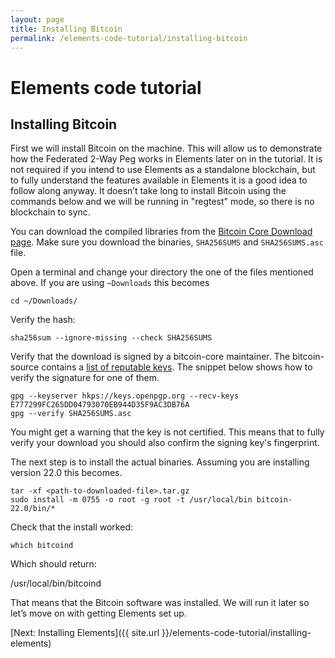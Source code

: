 ```yaml
---
layout: page
title: Installing Bitcoin
permalink: /elements-code-tutorial/installing-bitcoin
---
```


# Elements code tutorial

## Installing Bitcoin

First we will install Bitcoin on the machine. This will allow us to demonstrate how the Federated 2-Way Peg works in Elements later on in the tutorial. It is not required if you intend to use Elements as a standalone blockchain, but to fully understand the features available in Elements it is a good idea to follow along anyway. It doesn’t take long to install Bitcoin using the commands below and we will be running in "regtest" mode, so there is no blockchain to sync.

You can download the compiled libraries from the [Bitcoin Core Download page](https://bitcoincore.org/en/download/). Make sure you download the binaries, `SHA256SUMS` and `SHA256SUMS.asc` file.

Open a terminal and change your directory the one of the files mentioned above. If you are using `~Downloads` this becomes

~~~
cd ~/Downloads/
~~~

Verify the hash:

~~~
sha256sum --ignore-missing --check SHA256SUMS
~~~

Verify that the download is signed by a bitcoin-core maintainer. The bitcoin-source contains a [list of reputable keys](https://github.com/bitcoin/bitcoin/blob/master/contrib/verify-commits/trusted-keys). The snippet below shows how to verify the signature for one of them.

~~~
gpg --keyserver hkps://keys.openpgp.org --recv-keys E777299FC265DD04793070EB944D35F9AC3DB76A
gpg --verify SHA256SUMS.asc
~~~

You might get a warning that the key is not certified. This means that to fully verify your download you should also confirm the signing key's fingerprint.

The next step is to install the actual binaries. Assuming you are installing version 22.0 this becomes.

~~~
tar -xf <path-to-downloaded-file>.tar.gz
sudo install -m 0755 -o root -g root -t /usr/local/bin bitcoin-22.0/bin/*
~~~

Check that the install worked:

~~~
which bitcoind
~~~~

Which should return:

<div class="console-output">/usr/local/bin/bitcoind</div>

That means that the Bitcoin software was installed. We will run it later so let’s move on with getting Elements set up.


[Next: Installing Elements]({{ site.url }}/elements-code-tutorial/installing-elements)

